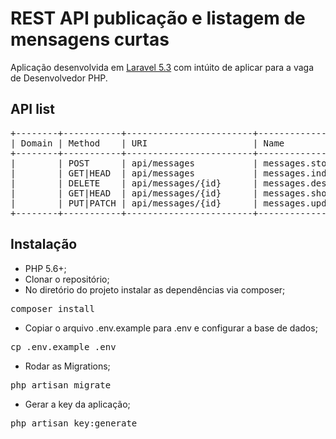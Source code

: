 # REST API publicação e listagem de mensagens curtas

Aplicação desenvolvida em [Laravel 5.3](http://laravel.com) com intúito de aplicar para a vaga de Desenvolvedor PHP.

## API list
<pre>
+--------+-----------+------------------------+------------------+-------------------------------------------------+--------------+
| Domain | Method    | URI                    | Name             | Action                                          | Middleware   |
+--------+-----------+------------------------+------------------+-------------------------------------------------+--------------+
|        | POST      | api/messages           | messages.store   | App\Http\Controllers\MessagesController@store   | api          |
|        | GET|HEAD  | api/messages           | messages.index   | App\Http\Controllers\MessagesController@index   | api          |
|        | DELETE    | api/messages/{id}      | messages.destroy | App\Http\Controllers\MessagesController@destroy | api          |
|        | GET|HEAD  | api/messages/{id}      | messages.show    | App\Http\Controllers\MessagesController@show    | api          |
|        | PUT|PATCH | api/messages/{id}      | messages.update  | App\Http\Controllers\MessagesController@update  | api          |
+--------+-----------+------------------------+------------------+-------------------------------------------------+--------------+
</pre>

## Instalação

- PHP 5.6+;
- Clonar o repositório;
- No diretório do projeto instalar as dependências via composer;
<pre>composer install</pre>
- Copiar o arquivo .env.example para .env e configurar a base de dados;
<pre>cp .env.example .env</pre>
- Rodar as Migrations;
<pre>php artisan migrate</pre>
- Gerar a key da aplicação;
<pre>php artisan key:generate</pre>
